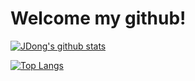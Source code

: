# Welcome my github!

[![JDong's github stats](https://github-readme-stats.vercel.app/api?username=isJDongYa&show_icons=true&icon_color=98FB98&bg_color=424242&title_color=98FB98&text_color=ddd)](https://github.com/isJDongYa/github-readme-stats)

[![Top Langs](https://github-readme-stats.vercel.app/api/top-langs/?username=isJDongYa&layout=compact&card_width=445&bg_color=424242&title_color=98FB98&text_color=ddd)](https://github.com/isJDongYa/github-readme-stats)
